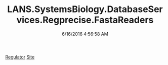 ﻿---
title: LANS.SystemsBiology.DatabaseServices.Regprecise.FastaReaders
date: 6/16/2016 4:56:58 AM
---

[Regulator](T-LANS.SystemsBiology.DatabaseServices.Regprecise.FastaReaders.Regulator.html)
[Site](T-LANS.SystemsBiology.DatabaseServices.Regprecise.FastaReaders.Site.html)
